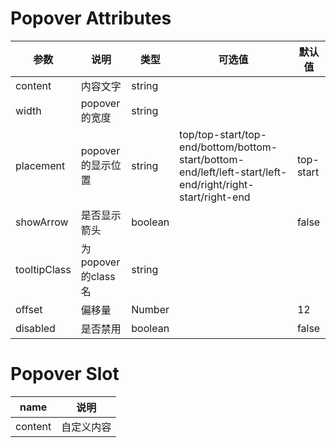 
# Popover Attributes

参数|说明|类型|可选值|默认值
-|-|-|-|-|
content|内容文字|string||
width|popover的宽度|string||
placement|popover的显示位置 |string|top/top-start/top-end/bottom/bottom-start/bottom-end/left/left-start/left-end/right/right-start/right-end|top-start
showArrow|是否显示箭头|boolean||false
tooltipClass|为popover的class名|string||
offset|偏移量|Number||12
disabled|是否禁用|boolean||false


# Popover Slot

name|说明|
-|-|
content| 自定义内容|